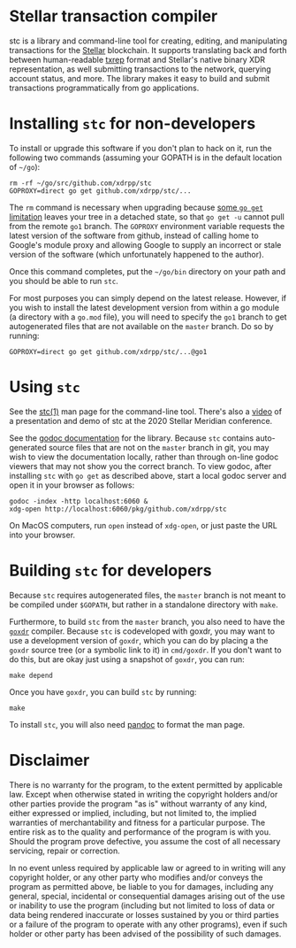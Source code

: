 # Stellar transaction compiler

stc is a library and command-line tool for creating, editing, and
manipulating transactions for the [Stellar](https://www.stellar.org/)
blockchain.  It supports translating back and forth between
human-readable [txrep] format and Stellar's native binary XDR
representation, as well submitting transactions to the network,
querying account status, and more.  The library makes it easy to build
and submit transactions programmatically from go applications.

# Installing `stc` for non-developers

To install or upgrade this software if you don't plan to hack on it,
run the following two commands (assuming your GOPATH is in the default
location of `~/go`):

    rm -rf ~/go/src/github.com/xdrpp/stc
    GOPROXY=direct go get github.com/xdrpp/stc/...

The `rm` command is necessary when upgrading because [some `go get`
limitation](https://github.com/golang/go/issues/27526) leaves your
tree in a detached state, so that `go get -u` cannot pull from the
remote `go1` branch.  The `GOPROXY` environment variable requests
the latest version of the software from github, instead of calling
home to Google's module proxy and allowing Google to supply an
incorrect or stale version of the software (which unfortunately
happened to the author).

Once this command completes, put the `~/go/bin` directory on your path
and you should be able to run `stc`.

For most purposes you can simply depend on the latest release.
However, if you wish to install the latest development version from
within a go module (a directory with a `go.mod` file), you will need
to specify the `go1` branch to get autogenerated files that are not
available on the `master` branch.  Do so by running:

    GOPROXY=direct go get github.com/xdrpp/stc/...@go1

# Using `stc`

See the [stc(1)][stc.1] man page for the command-line tool.  There's
also a [video][stc-presentation] of a presentation and demo of stc at
the 2020 Stellar Meridian conference.

See the [godoc documentation][gh-pages] for the library.  Because
`stc` contains auto-generated source files that are not on the
`master` branch in git, you may wish to view the documentation
locally, rather than through on-line godoc viewers that may not show
you the correct branch.  To view godoc, after installing `stc` with
`go get` as described above, start a local godoc server and open it in
your browser as follows:

    godoc -index -http localhost:6060 &
    xdg-open http://localhost:6060/pkg/github.com/xdrpp/stc

On MacOS computers, run `open` instead of `xdg-open`, or just paste
the URL into your browser.

# Building `stc` for developers

Because `stc` requires autogenerated files, the `master` branch is not
meant to be compiled under `$GOPATH`, but rather in a standalone
directory with `make`.

Furthermore, to build `stc` from the `master` branch, you also need to
have the [`goxdr`](https://github.com/xdrpp/goxdr) compiler.  Because
`stc` is codeveloped with goxdr, you may want to use a development
version of `goxdr`, which you can do by placing a the `goxdr` source
tree (or a symbolic link to it) in `cmd/goxdr`.  If you don't want to
do this, but are okay just using a snapshot of `goxdr`, you can run:

    make depend

Once you have `goxdr`, you can build `stc` by running:

    make

To install `stc`, you will also need [pandoc](https://pandoc.org/) to
format the man page.

# Disclaimer

There is no warranty for the program, to the extent permitted by
applicable law.  Except when otherwise stated in writing the copyright
holders and/or other parties provide the program "as is" without
warranty of any kind, either expressed or implied, including, but not
limited to, the implied warranties of merchantability and fitness for
a particular purpose.  The entire risk as to the quality and
performance of the program is with you.  Should the program prove
defective, you assume the cost of all necessary servicing, repair or
correction.

In no event unless required by applicable law or agreed to in writing
will any copyright holder, or any other party who modifies and/or
conveys the program as permitted above, be liable to you for damages,
including any general, special, incidental or consequential damages
arising out of the use or inability to use the program (including but
not limited to loss of data or data being rendered inaccurate or
losses sustained by you or third parties or a failure of the program
to operate with any other programs), even if such holder or other
party has been advised of the possibility of such damages.

[gh-pages]: https://xdrpp.github.io/stc/pkg/github.com/xdrpp/stc/
[stc.1]: https://xdrpp.github.io/stc/pkg/github.com/xdrpp/stc/cmd/stc/stc.1.html
[txrep]: https://github.com/stellar/stellar-protocol/blob/master/ecosystem/sep-0011.md
[stc-presentation]: https://www.youtube.com/watch?v=re5NQvdFfew
